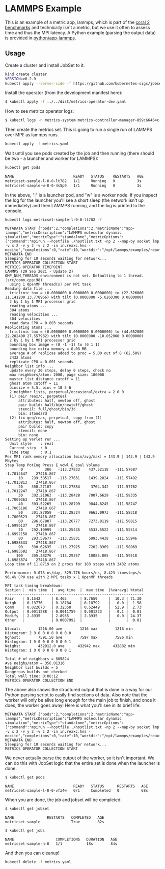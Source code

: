# LAMMPS Example

This is an example of a metric app, lammps, which is part of the [coral 2 benchmarks](https://asc.llnl.gov/coral-2-benchmarks) and technically
isn't a metric, but we use it often to assess time and thus the MPI latency. A Python example (parsing the output data)
is provided in [python/app-lammps](../../python/app-lammps).

## Usage

Create a cluster and install JobSet to it.

```bash
kind create cluster
VERSION=v0.2.0
kubectl apply --server-side -f https://github.com/kubernetes-sigs/jobset/releases/download/$VERSION/manifests.yaml
```

Install the operator (from the development manifest here):

```bash
$ kubectl apply -f ../../dist/metrics-operator-dev.yaml
```

How to see metrics operator logs:

```bash
$ kubectl logs -n metrics-system metrics-controller-manager-859c66464c-7rpbw
```

Then create the metrics set. This is going to run a single run of LAMMPS over MPI!
as lammps runs.

```bash
kubectl apply -f metrics.yaml
```

Wait until you see pods created by the job and then running (there should be two - a launcher and worker for LAMMPS):

```bash
kubectl get pods
```
```diff
NAME                           READY   STATUS    RESTARTS   AGE
metricset-sample-l-0-0-lt782   1/1     Running   0          3s
metricset-sample-w-0-0-4s5p9   1/1     Running   0          3s
```

In the above, "l" is a launcher pod, and "w" is a worker node.
If you inspect the log for the launcher you'll see a short sleep (the network isn't up immediately)
and then LAMMPS running, and the log is printed to the console.

```bash
kubectl logs metricset-sample-l-0-0-lt782 -f
```
```console
METADATA START {"pods":2,"completions":2,"metricName":"app-lammps","metricDescription":"LAMMPS molecular dynamic simulation","metricType":"standalone","metricOptions":{"command":"mpirun --hostfile ./hostlist.txt -np 2 --map-by socket lmp -v x 2 -v y 2 -v z 2 -in in.reaxc.hns -nocite","completions":0,"rate":10,"workdir":"/opt/lammps/examples/reaxff/HNS"}}
METADATA END
Sleeping for 10 seconds waiting for network...
METRICS OPERATOR COLLECTION START
METRICS OPERATOR TIMEPOINT
LAMMPS (29 Sep 2021 - Update 2)
OMP_NUM_THREADS environment is not set. Defaulting to 1 thread. (src/comm.cpp:98)
  using 1 OpenMP thread(s) per MPI task
Reading data file ...
  triclinic box = (0.0000000 0.0000000 0.0000000) to (22.326000 11.141200 13.778966) with tilt (0.0000000 -5.0260300 0.0000000)
  2 by 1 by 1 MPI processor grid
  reading atoms ...
  304 atoms
  reading velocities ...
  304 velocities
  read_data CPU = 0.003 seconds
Replicating atoms ...
  triclinic box = (0.0000000 0.0000000 0.0000000) to (44.652000 22.282400 27.557932) with tilt (0.0000000 -10.052060 0.0000000)
  2 by 1 by 1 MPI processor grid
  bounding box image = (0 -1 -1) to (0 1 1)
  bounding box extra memory = 0.03 MB
  average # of replicas added to proc = 5.00 out of 8 (62.50%)
  2432 atoms
  replicate CPU = 0.001 seconds
Neighbor list info ...
  update every 20 steps, delay 0 steps, check no
  max neighbors/atom: 2000, page size: 100000
  master list distance cutoff = 11
  ghost atom cutoff = 11
  binsize = 5.5, bins = 10 5 6
  2 neighbor lists, perpetual/occasional/extra = 2 0 0
  (1) pair reax/c, perpetual
      attributes: half, newton off, ghost
      pair build: half/bin/newtoff/ghost
      stencil: full/ghost/bin/3d
      bin: standard
  (2) fix qeq/reax, perpetual, copy from (1)
      attributes: half, newton off, ghost
      pair build: copy
      stencil: none
      bin: none
Setting up Verlet run ...
  Unit style    : real
  Current step  : 0
  Time step     : 0.1
Per MPI rank memory allocation (min/avg/max) = 143.9 | 143.9 | 143.9 Mbytes
Step Temp PotEng Press E_vdwl E_coul Volume 
       0          300   -113.27833    437.52118   -111.57687   -1.7014647    27418.867 
      10    299.38517   -113.27631    1439.2824   -111.57492   -1.7013813    27418.867 
      20    300.27107   -113.27884     3764.342   -111.57762   -1.7012247    27418.867 
      30    302.21063   -113.28428    7007.6629   -111.58335   -1.7009363    27418.867 
      40    303.52265   -113.28799    9844.8245   -111.58747   -1.7005186    27418.867 
      50    301.87059   -113.28324    9663.0973   -111.58318   -1.7000523    27418.867 
      60    296.67807   -113.26777    7273.8119   -111.56815   -1.6996137    27418.867 
      70    292.19999   -113.25435    5533.5522   -111.55514   -1.6992158    27418.867 
      80    293.58677   -113.25831    5993.4438   -111.55946   -1.6988533    27418.867 
      90    300.62635   -113.27925    7202.8369   -111.58069   -1.6985592    27418.867 
     100    305.38276   -113.29357    10085.805   -111.59518   -1.6983874    27418.867 
Loop time of 11.8719 on 2 procs for 100 steps with 2432 atoms

Performance: 0.073 ns/day, 329.776 hours/ns, 8.423 timesteps/s
96.4% CPU use with 2 MPI tasks x 1 OpenMP threads

MPI task timing breakdown:
Section |  min time  |  avg time  |  max time  |%varavg| %total
---------------------------------------------------------------
Pair    | 8.1642     | 8.465      | 8.7659     |  10.3 | 71.30
Neigh   | 0.18776    | 0.18784    | 0.18792    |   0.0 |  1.58
Comm    | 0.022673   | 0.32358    | 0.62449    |  52.9 |  2.73
Output  | 0.0011288  | 0.0011759  | 0.001223   |   0.1 |  0.01
Modify  | 2.8935     | 2.8935     | 2.8935     |   0.0 | 24.37
Other   |            | 0.0007992  |            |       |  0.01

Nlocal:        1216.00 ave        1216 max        1216 min
Histogram: 2 0 0 0 0 0 0 0 0 0
Nghost:        7591.50 ave        7597 max        7586 min
Histogram: 1 0 0 0 0 0 0 0 0 1
Neighs:        432912.0 ave      432942 max      432882 min
Histogram: 1 0 0 0 0 0 0 0 0 1

Total # of neighbors = 865824
Ave neighs/atom = 356.01316
Neighbor list builds = 5
Dangerous builds not checked
Total wall time: 0:00:12
METRICS OPERATOR COLLECTION END
```

The above also shows the structured output that is done in a way for our Python parsing script to easily
find sections of data. Also note that the worker will only be alive long enough for the main job to
finish, and once it does, the worker goes away! Here is what you'll see in its brief life:

```console
METADATA START {"pods":2,"completions":2,"metricName":"app-lammps","metricDescription":"LAMMPS molecular dynamic simulation","metricType":"standalone","metricOptions":{"command":"mpirun --hostfile ./hostlist.txt -np 2 --map-by socket lmp -v x 2 -v y 2 -v z 2 -in in.reaxc.hns -nocite","completions":0,"rate":10,"workdir":"/opt/lammps/examples/reaxff/HNS"}}
METADATA END
Sleeping for 10 seconds waiting for network...
METRICS OPERATOR COLLECTION START
```

We never actually parse the output of the worker, so it isn't important.
We can do this with JobSet logic that the entire set is done when the launcher is done.

```bash
$ kubectl get pods
```
```console
NAME                           READY   STATUS      RESTARTS   AGE
metricset-sample-l-0-0-vfz4w   0/1     Completed   0          68s
```

When you are done, the job and jobset will be completed.

```bash
$ kubectl get jobset
```
```console
NAME               RESTARTS   COMPLETED   AGE
metricset-sample              True        82s
```
```bash
$ kubectl get jobs
```
```console
NAME                   COMPLETIONS   DURATION   AGE
metricset-sample-n-0   1/1           18s        84s
```

And then you can cleanup!

```bash
kubectl delete -f metrics.yaml
```